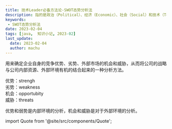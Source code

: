 ```yaml
---
title: 技术Leader必备方法论-SWOT态势分析法
description: 指的是政治（Political）、经济（Economic）、社会（Social）和技术（Technological）。
keywords:
 - SWOT态势分析法
date: 2023-02-04
tags: [java,  知识小记, 2023-02]
last_update:
  date: 2023-02-04
  author: machu
---
```




用来确定企业自身的竞争优势、劣势、外部市场的机会和威胁，从而将公司的战略与公司内部资源、外部环境有机的结合起来的一种分析方法。

优势：strengh  
劣势：weakness  
机会：opportubity  
威胁：threats  

优势和弱势是内部环境的分析，机会和威胁是对于外部环境的分析。



import Quote from '@site/src/components/Quote';

> <Quote></Quote>
